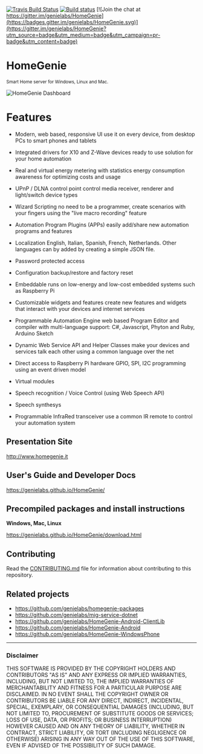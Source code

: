 [![Travis Build Status](https://travis-ci.org/genielabs/HomeGenie.svg?branch=master)](https://travis-ci.org/genielabs/HomeGenie)
[![Build status](https://ci.appveyor.com/api/projects/status/96xnyg3jmqx1tj9h?svg=true)](https://ci.appveyor.com/project/genemars/homegenie)
[![Join the chat at https://gitter.im/genielabs/HomeGenie](https://badges.gitter.im/genielabs/HomeGenie.svg)](https://gitter.im/genielabs/HomeGenie?utm_source=badge&utm_medium=badge&utm_campaign=pr-badge&utm_content=badge)

# HomeGenie
<small>Smart Home server for Windows, Linux and Mac.</small>

![HomeGenie Dashboard](https://genielabs.github.io/HomeGenie/images/docs/dashboard_page_01.jpg)

Features
========

* Modern, web based, responsive UI
  use it on every device, from desktop PCs to smart phones and tablets

* Integrated drivers for X10 and Z-Wave devices
  ready to use solution for your home automation

* Real and virtual energy metering with statistics
  energy consumption awareness for optimizing costs and usage

* UPnP / DLNA control point
  control media receiver, renderer and light/switch device types

* Wizard Scripting
  no need to be a programmer, create scenarios with your fingers using the "live macro recording" feature

* Automation Program Plugins (APPs)
  easily add/share new automation programs and features

* Localization
  English, Italian, Spanish, French, Netherlands. Other languages can by added by creating a simple JSON file.

* Password protected access

* Configuration backup/restore and factory reset

* Embeddable
  runs on low-energy and low-cost embedded systems such as Raspberry Pi

* Customizable widgets and features
  create new features and widgets that interact with your devices and internet services

* Programmable Automation Engine
  web based Program Editor and compiler with multi-language support: C#, Javascript, Phyton and Ruby, Arduino Sketch 

* Dynamic Web Service API and Helper Classes
  make your devices and services talk each other using a common language over the net

* Direct access to Raspberry Pi hardware
  GPIO, SPI, I2C programming using an event driven model

* Virtual modules

* Speech recognition / Voice Control (using Web Speech API)

* Speech synthesys

* Programmable InfraRed transceiver
  use a common IR remote to control your automation system


## Presentation Site

http://www.homegenie.it

## User's Guide and Developer Docs

https://genielabs.github.io/HomeGenie/

## Precompiled packages and install instructions

**Windows, Mac, Linux**

https://genielabs.github.io/HomeGenie/download.html

## Contributing

Read the [CONTRIBUTING.md](https://github.com/genielabs/HomeGenie/blob/master/CONTRIBUTING.md) file
for information about contributing to this repository.

## Related projects

- https://github.com/genielabs/homegenie-packages
- https://github.com/genielabs/mig-service-dotnet
- https://github.com/genielabs/HomeGenie-Android-ClientLib
- https://github.com/genielabs/HomeGenie-Android
- https://github.com/genielabs/HomeGenie-WindowsPhone

------

### Disclaimer

THIS SOFTWARE IS PROVIDED BY THE COPYRIGHT HOLDERS AND CONTRIBUTORS "AS IS" AND ANY EXPRESS OR IMPLIED WARRANTIES, INCLUDING, BUT NOT LIMITED TO, THE IMPLIED WARRANTIES OF MERCHANTABILITY AND FITNESS FOR A PARTICULAR PURPOSE ARE DISCLAIMED. IN NO EVENT SHALL THE COPYRIGHT OWNER OR CONTRIBUTORS BE LIABLE FOR ANY DIRECT, INDIRECT, INCIDENTAL, SPECIAL, EXEMPLARY, OR CONSEQUENTIAL DAMAGES (INCLUDING, BUT NOT LIMITED TO, PROCUREMENT OF SUBSTITUTE GOODS OR SERVICES; LOSS OF USE, DATA, OR PROFITS; OR BUSINESS INTERRUPTION) HOWEVER CAUSED AND ON ANY THEORY OF LIABILITY, WHETHER IN CONTRACT, STRICT LIABILITY, OR TORT (INCLUDING NEGLIGENCE OR OTHERWISE) ARISING IN ANY WAY OUT OF THE USE OF THIS SOFTWARE, EVEN IF ADVISED OF THE POSSIBILITY OF SUCH DAMAGE.

